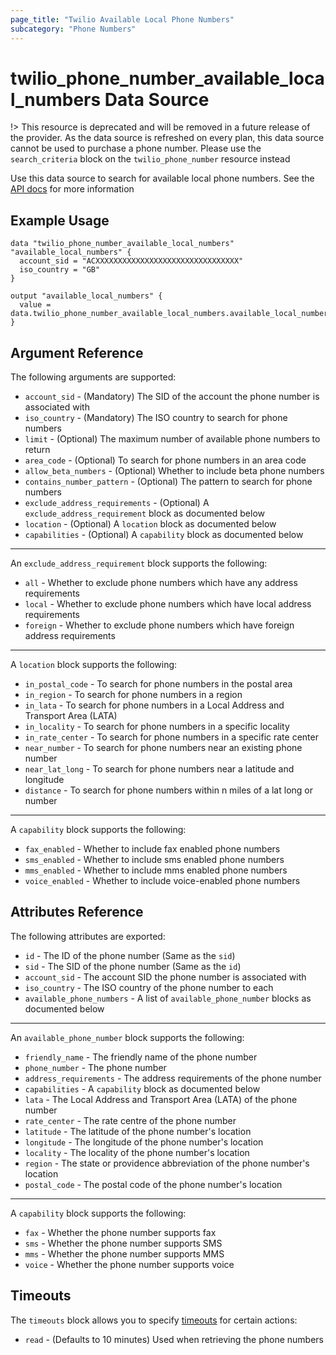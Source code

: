 ```yaml
---
page_title: "Twilio Available Local Phone Numbers"
subcategory: "Phone Numbers"
---
```


# twilio_phone_number_available_local_numbers Data Source

!> This resource is deprecated and will be removed in a future release of the provider. As the data source is refreshed on every plan, this data source cannot be used to purchase a phone number. Please use the `search_criteria` block on the `twilio_phone_number` resource instead

Use this data source to search for available local phone numbers. See the [API docs](https://www.twilio.com/docs/phone-numbers/api/availablephonenumber-local-resource) for more information

## Example Usage

```hcl
data "twilio_phone_number_available_local_numbers" "available_local_numbers" {
  account_sid = "ACXXXXXXXXXXXXXXXXXXXXXXXXXXXXXXXX"
  iso_country = "GB"
}

output "available_local_numbers" {
  value = data.twilio_phone_number_available_local_numbers.available_local_numbers.available_phone_numbers
}
```

## Argument Reference

The following arguments are supported:

- `account_sid` - (Mandatory) The SID of the account the phone number is associated with
- `iso_country` - (Mandatory) The ISO country to search for phone numbers
- `limit` - (Optional) The maximum number of available phone numbers to return
- `area_code` - (Optional) To search for phone numbers in an area code
- `allow_beta_numbers` - (Optional) Whether to include beta phone numbers
- `contains_number_pattern` - (Optional) The pattern to search for phone numbers
- `exclude_address_requirements` - (Optional) A `exclude_address_requirement` block as documented below
- `location` - (Optional) A `location` block as documented below
- `capabilities` - (Optional) A `capability` block as documented below

---

An `exclude_address_requirement` block supports the following:

- `all` - Whether to exclude phone numbers which have any address requirements
- `local` - Whether to exclude phone numbers which have local address requirements
- `foreign` - Whether to exclude phone numbers which have foreign address requirements

---

A `location` block supports the following:

- `in_postal_code` - To search for phone numbers in the postal area
- `in_region` - To search for phone numbers in a region
- `in_lata` - To search for phone numbers in a Local Address and Transport Area (LATA)
- `in_locality` - To search for phone numbers in a specific locality
- `in_rate_center` - To search for phone numbers in a specific rate center
- `near_number` - To search for phone numbers near an existing phone number
- `near_lat_long` - To search for phone numbers near a latitude and longitude
- `distance` - To search for phone numbers within n miles of a lat long or number

---

A `capability` block supports the following:

- `fax_enabled` - Whether to include fax enabled phone numbers
- `sms_enabled` - Whether to include sms enabled phone numbers
- `mms_enabled` - Whether to include mms enabled phone numbers
- `voice_enabled` - Whether to include voice-enabled phone numbers

## Attributes Reference

The following attributes are exported:

- `id` - The ID of the phone number (Same as the `sid`)
- `sid` - The SID of the phone number (Same as the `id`)
- `account_sid` - The account SID the phone number is associated with
- `iso_country` - The ISO country of the phone number to each
- `available_phone_numbers` - A list of `available_phone_number` blocks as documented below

---

An `available_phone_number` block supports the following:

- `friendly_name` - The friendly name of the phone number
- `phone_number` - The phone number
- `address_requirements` - The address requirements of the phone number
- `capabilities` - A `capability` block as documented below
- `lata` - The Local Address and Transport Area (LATA) of the phone number
- `rate_center` - The rate centre of the phone number
- `latitude` - The latitude of the phone number's location
- `longitude` - The longitude of the phone number's location
- `locality` - The locality of the phone number's location
- `region` - The state or providence abbreviation of the phone number's location
- `postal_code` - The postal code of the phone number's location

---

A `capability` block supports the following:

- `fax` - Whether the phone number supports fax
- `sms` - Whether the phone number supports SMS
- `mms` - Whether the phone number supports MMS
- `voice` - Whether the phone number supports voice

## Timeouts

The `timeouts` block allows you to specify [timeouts](https://www.terraform.io/docs/configuration/resources.html#timeouts) for certain actions:

- `read` - (Defaults to 10 minutes) Used when retrieving the phone numbers
